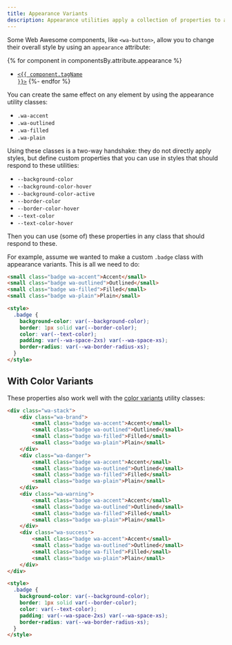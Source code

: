 ```yaml
---
title: Appearance Variants
description: Appearance utilities apply a collection of properties to achieve certain effects, like making elements accented, outlined, filled, or plain.
---
```


Some Web Awesome components, like `<wa-button>`, allow you to change their overall style by using an `appearance` attribute:

{% for component in componentsBy.attribute.appearance %}
- <a href="../{{ component.url }}"><code>&lt;{{ component.tagName }}&gt;</code></a>
{%- endfor %}

You can create the same effect on any element by using the appearance utility classes:

- `.wa-accent`
- `.wa-outlined`
- `.wa-filled`
- `.wa-plain`

Using these classes is a two-way handshake:
they do not directly apply styles, but define custom properties that you can use in styles that should respond to these utilities:
- `--background-color`
- `--background-color-hover`
- `--background-color-active`
- `--border-color`
- `--border-color-hover`
- `--text-color`
- `--text-color-hover`

Then you can use (some of) these properties in any class that should respond to these.

For example, assume we wanted to make a custom `.badge` class with appearance variants.
This is all we need to do:

```html { .example }
<small class="badge wa-accent">Accent</small>
<small class="badge wa-outlined">Outlined</small>
<small class="badge wa-filled">Filled</small>
<small class="badge wa-plain">Plain</small>

<style>
  .badge {
	background-color: var(--background-color);
	border: 1px solid var(--border-color);
	color: var(--text-color);
	padding: var(--wa-space-2xs) var(--wa-space-xs);
	border-radius: var(--wa-border-radius-xs);
  }
</style>
```

## With Color Variants

These properties also work well with the [color variants](/docs/utilities/color/) utility classes:

```html { .example }
<div class="wa-stack">
	<div class="wa-brand">
		<small class="badge wa-accent">Accent</small>
		<small class="badge wa-outlined">Outlined</small>
		<small class="badge wa-filled">Filled</small>
		<small class="badge wa-plain">Plain</small>
	</div>
	<div class="wa-danger">
		<small class="badge wa-accent">Accent</small>
		<small class="badge wa-outlined">Outlined</small>
		<small class="badge wa-filled">Filled</small>
		<small class="badge wa-plain">Plain</small>
	</div>
	<div class="wa-warning">
		<small class="badge wa-accent">Accent</small>
		<small class="badge wa-outlined">Outlined</small>
		<small class="badge wa-filled">Filled</small>
		<small class="badge wa-plain">Plain</small>
	</div>
	<div class="wa-success">
		<small class="badge wa-accent">Accent</small>
		<small class="badge wa-outlined">Outlined</small>
		<small class="badge wa-filled">Filled</small>
		<small class="badge wa-plain">Plain</small>
	</div>
</div>

<style>
  .badge {
	background-color: var(--background-color);
	border: 1px solid var(--border-color);
	color: var(--text-color);
	padding: var(--wa-space-2xs) var(--wa-space-xs);
	border-radius: var(--wa-border-radius-xs);
  }
</style>
```

